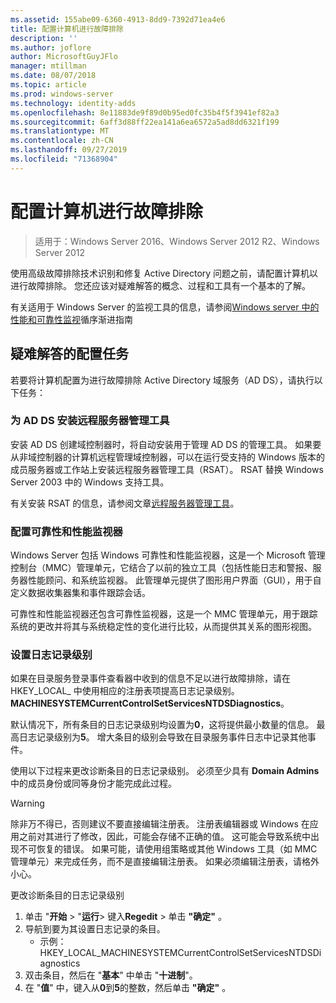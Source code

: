 ```yaml
---
ms.assetid: 155abe09-6360-4913-8dd9-7392d71ea4e6
title: 配置计算机进行故障排除
description: ''
ms.author: joflore
author: MicrosoftGuyJFlo
manager: mtillman
ms.date: 08/07/2018
ms.topic: article
ms.prod: windows-server
ms.technology: identity-adds
ms.openlocfilehash: 8e11883de9f89d0b95ed0fc35b4f5f3941ef82a3
ms.sourcegitcommit: 6aff3d88ff22ea141a6ea6572a5ad8dd6321f199
ms.translationtype: MT
ms.contentlocale: zh-CN
ms.lasthandoff: 09/27/2019
ms.locfileid: "71368904"
---
```

# <a name="configuring-a-computer-for-troubleshooting"></a>配置计算机进行故障排除

>适用于：Windows Server 2016、Windows Server 2012 R2、Windows Server 2012

使用高级故障排除技术识别和修复 Active Directory 问题之前，请配置计算机以进行故障排除。 您还应该对疑难解答的概念、过程和工具有一个基本的了解。

有关适用于 Windows Server 的监视工具的信息，请参阅[Windows server 中的性能和可靠性监视](https://go.microsoft.com/fwlink/?LinkId=123737)循序渐进指南

## <a name="configuration-tasks-for-troubleshooting"></a>疑难解答的配置任务

若要将计算机配置为进行故障排除 Active Directory 域服务（AD DS），请执行以下任务：

### <a name="install-remote-server-administration-tools-for-ad-ds"></a>为 AD DS 安装远程服务器管理工具

安装 AD DS 创建域控制器时，将自动安装用于管理 AD DS 的管理工具。 如果要从非域控制器的计算机远程管理域控制器，可以在运行受支持的 Windows 版本的成员服务器或工作站上安装远程服务器管理工具（RSAT）。 RSAT 替换 Windows Server 2003 中的 Windows 支持工具。

有关安装 RSAT 的信息，请参阅文章[远程服务器管理工具](https://docs.microsoft.com/windows-server/remote/remote-server-administration-tools)。

### <a name="configure-reliability-and-performance-monitor"></a>配置可靠性和性能监视器

Windows Server 包括 Windows 可靠性和性能监视器，这是一个 Microsoft 管理控制台（MMC）管理单元，它结合了以前的独立工具（包括性能日志和警报、服务器性能顾问、和系统监视器。 此管理单元提供了图形用户界面（GUI），用于自定义数据收集器集和事件跟踪会话。

可靠性和性能监视器还包含可靠性监视器，这是一个 MMC 管理单元，用于跟踪系统的更改并将其与系统稳定性的变化进行比较，从而提供其关系的图形视图。

### <a name="set-logging-levels"></a>设置日志记录级别

如果在目录服务登录事件查看器中收到的信息不足以进行故障排除，请在 HKEY_LOCAL_ 中使用相应的注册表项提高日志记录级别。 **MACHINESYSTEMCurrentControlSetServicesNTDSDiagnostics**。

默认情况下，所有条目的日志记录级别均设置为**0**，这将提供最小数量的信息。 最高日志记录级别为**5**。 增大条目的级别会导致在目录服务事件日志中记录其他事件。

使用以下过程来更改诊断条目的日志记录级别。 必须至少具有 **Domain Admins** 中的成员身份或同等身份才能完成此过程。

> [!WARNING]
> 除非万不得已，否则建议不要直接编辑注册表。 注册表编辑器或 Windows 在应用之前对其进行了修改，因此，可能会存储不正确的值。 这可能会导致系统中出现不可恢复的错误。 如果可能，请使用组策略或其他 Windows 工具（如 MMC 管理单元）来完成任务，而不是直接编辑注册表。 如果必须编辑注册表，请格外小心。
>

更改诊断条目的日志记录级别

1. 单击 "**开始** > "**运行**> 键入**Regedit** > 单击 **"确定"** 。
2. 导航到要为其设置日志记录的条目。
   * 示例：HKEY_LOCAL_MACHINESYSTEMCurrentControlSetServicesNTDSDiagnostics
3. 双击条目，然后在 "**基本**" 中单击 "**十进制**"。
4. 在 "**值**" 中，键入从**0**到**5**的整数，然后单击 **"确定"** 。
